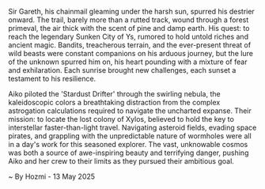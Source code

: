 
Sir Gareth, his chainmail gleaming under the harsh sun, spurred his destrier onward.  The trail, barely more than a rutted track, wound through a forest primeval, the air thick with the scent of pine and damp earth.  His quest: to reach the legendary Sunken City of Ys, rumored to hold untold riches and ancient magic.  Bandits, treacherous terrain, and the ever-present threat of wild beasts were constant companions on his arduous journey, but the lure of the unknown spurred him on, his heart pounding with a mixture of fear and exhilaration. Each sunrise brought new challenges, each sunset a testament to his resilience.

Aiko piloted the 'Stardust Drifter' through the swirling nebula, the kaleidoscopic colors a breathtaking distraction from the complex astrogation calculations required to navigate the uncharted expanse.  Their mission: to locate the lost colony of Xylos, believed to hold the key to interstellar faster-than-light travel.  Navigating asteroid fields, evading space pirates, and grappling with the unpredictable nature of wormholes were all in a day's work for this seasoned explorer. The vast, unknowable cosmos was both a source of awe-inspiring beauty and terrifying danger, pushing Aiko and her crew to their limits as they pursued their ambitious goal.

~ By Hozmi - 13 May 2025
